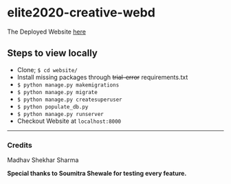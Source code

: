 # elite2020-creative-webd

The Deployed Website [here](https://sharmadhavs.pythonanywhere.com)

## Steps to view locally

- Clone; `$ cd website/`
- Install missing packages through ~~trial-error~~ requirements.txt 
- `$ python manage.py makemigrations`
- `$ python manage.py migrate`
- `$ python manage.py createsuperuser`
- `$ python populate_db.py`
- `$ python manage.py runserver`
- Checkout Website at `localhost:8000`

---

### Credits
 Madhav Shekhar Sharma 
 
 **Special thanks to  Soumitra Shewale for testing every feature.**
